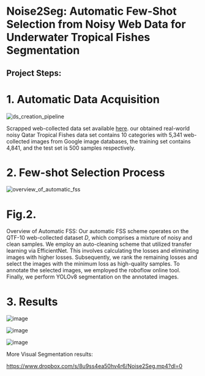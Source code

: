 # Noise2Seg: Automatic Few-Shot Selection from Noisy Web Data for Underwater Tropical Fishes Segmentation
## Project Steps:
# 1. Automatic Data Acquisition
![ds_creation_pipeline](https://github.com/GilalNauman/Automatic-Few-shot-Selction-ISNCC/assets/62802429/1edac4cf-04ef-4a86-9073-fd3492789821)

Scrapped web-collected data set available [here](https://www.kaggle.com/datasets/naumanullah/qatar-tropical-fishes-10-qtf-10). our obtained real-world noisy Qatar Tropical Fishes data set contains 10 categories with 5,341 web-collected images from Google image databases, the training set contains 4,841, and the test set is 500 samples respectively.

# 2. Few-shot Selection Process
![overview_of_automatic_fss](https://github.com/GilalNauman/Automatic-Few-shot-Selction-ISNCC/assets/62802429/6522c2b2-5e4d-4f7d-a152-d0f40fd42695)
# Fig.2. 
Overview of Automatic FSS: Our automatic FSS scheme operates on the QTF-10 web-collected dataset $D$, which comprises a mixture of noisy and clean samples. We employ an auto-cleaning scheme that utilized transfer learning via EfficientNet. This involves calculating the losses and eliminating images with higher losses. Subsequently, we rank the remaining losses and select the images with the minimum loss as high-quality samples. To annotate the selected images, we employed the roboflow online tool. Finally, we perform YOLOv8 segmentation on the annotated images.

# 3. Results

![image](https://github.com/GilalNauman/Automatic-Few-shot-Selction-ISNCC/assets/62802429/6d851396-f3d6-4a97-8878-035887e56dc7)


![image](https://github.com/GilalNauman/Automatic-Few-shot-Selction-ISNCC/assets/62802429/8220d015-3801-4724-81d3-d96e8c2b5e56)


![image](https://github.com/GilalNauman/Automatic-Few-shot-Selction-ISNCC/assets/62802429/cd79299e-7e8f-4715-b710-84c4251567da)

More Visual Segmentation results:

https://www.dropbox.com/s/8u9ss4ea50hv4r6/Noise2Seg.mp4?dl=0
